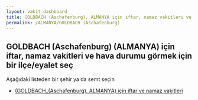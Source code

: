 ```yaml
---
layout: vakit_dashboard
title: GOLDBACH (Aschafenburg), ALMANYA için iftar, namaz vakitleri ve hava durumu - ilçe/eyalet seç
permalink: /ALMANYA/GOLDBACH (Aschafenburg)
---
```


## GOLDBACH (Aschafenburg) (ALMANYA) için iftar, namaz vakitleri ve hava durumu  görmek için bir ilçe/eyalet seç

Aşağıdaki listeden bir şehir ya da semt seçin

* [ (GOLDBACH_(Aschafenburg), ALMANYA) için iftar ve namaz vakitleri](/ALMANYA/GOLDBACH_(Aschafenburg)/)

<script type="text/javascript">
  var GLOBAL_COUNTRY = 'ALMANYA';
  var GLOBAL_CITY = 'GOLDBACH (Aschafenburg)';
  var GLOBAL_STATE = 'GOLDBACH (Aschafenburg)';
</script>
